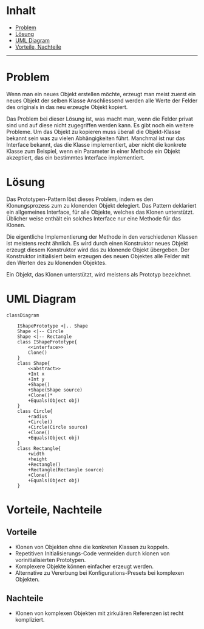 # Inhalt 

- [Problem](#problem)
- [Lösung](#lösung)
- [UML Diagram](#uml-diagram)
- [Vorteile, Nachteile](#vorteile-nachteile)
  
---

# Problem
Wenn man ein neues Objekt erstellen möchte, erzeugt man meist zuerst ein neues Objekt der selben Klasse
Anschliessend werden alle Werte der Felder des originals in das neu erzeugte Objekt kopiert.

Das Problem bei dieser Lösung ist, was macht man, wenn die Felder privat sind und auf diese nicht zugegriffen werden
kann. Es gibt noch ein weitere Probleme. Um das Objekt zu kopieren muss überall die Objekt-Klasse bekannt sein was
zu vielen Abhängigkeiten führt. Manchmal ist nur das Interface bekannt, das die Klasse implementiert, aber nicht die
konkrete Klasse zum Beispiel, wenn ein Parameter in einer Methode ein Objekt akzeptiert, das ein bestimmtes
Interface implementiert.

# Lösung
Das Prototypen-Pattern löst dieses Problem, indem es den Klonungsprozess zum zu klonenden Objekt delegiert. Das
Pattern deklariert ein allgemeines Interface, für alle Objekte, welches das Klonen unterstützt. Üblicher weise
enthält ein solches Interface nur eine Methode für das Klonen. 

Die eigentliche Implementierung der Methode in den verschiedenen Klassen ist meistens recht ähnlich. Es wird durch
einen Konstruktor neues Objekt erzeugt diesem Konstruktor wird das zu klonende Objekt übergeben. Der Konstruktor
initialisiert beim erzeugen des neuen Objektes alle Felder mit den Werten des zu klonenden Objektes.

Ein Objekt, das Klonen unterstützt, wird meistens als Prototyp bezeichnet.

# UML Diagram

```mermaid
classDiagram
    
    IShapePrototype <|.. Shape
    Shape <|-- Circle
    Shape <|-- Rectangle
    class IShapePrototype{
        <<interface>>
        Clone()
    }
    class Shape{
        <<abstract>>
        +Int x
        +Int y
        +Shape()
        +Shape(Shape source)
        +Clone()*
        +Equals(Object obj)
    }
    class Circle{
        +radius
        +Circle()
        +Circle(Circle source)
        +Clone()
        +Equals(Object obj)
    }
    class Rectangle{
        +width
        +height
        +Rectangle()
        +Rectangle(Rectangle source)
        +Clone()
        +Equals(Object obj)
    }
```

# Vorteile, Nachteile 

## Vorteile
- Klonen von Objekten ohne die konkreten Klassen zu koppeln.
- Repetitiven Initialisierungs-Code vermeiden durch klonen von vorinitialisierten Prototypen.
- Komplexere Objekte können einfacher erzeugt werden. 
- Alternative zu Vererbung bei Konfigurations-Presets bei komplexen Objekten. 

## Nachteile
- Klonen von komplexen Objekten mit zirkulären Referenzen ist recht kompliziert.

